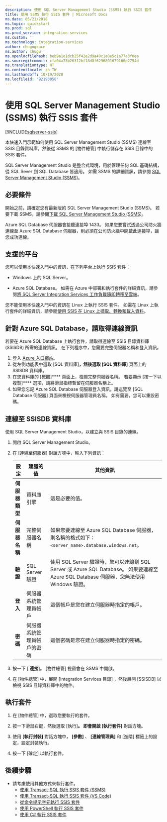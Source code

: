 ```yaml
---
description: 使用 SQL Server Management Studio (SSMS) 執行 SSIS 套件
title: 使用 SSMS 執行 SSIS 套件 | Microsoft Docs
ms.date: 05/21/2018
ms.topic: quickstart
ms.prod: sql
ms.prod_service: integration-services
ms.custom: ''
ms.technology: integration-services
author: chugugrace
ms.author: chugu
ms.openlocfilehash: beb9a1e1dcb25f42e2d9a49c1e0e5c1a77a3f0ea
ms.sourcegitcommit: cfa04a73b26312bf18d8f6296891679166e2754d
ms.translationtype: HT
ms.contentlocale: zh-TW
ms.lasthandoff: 10/19/2020
ms.locfileid: "92193058"
---
```

# <a name="run-an-ssis-package-with-sql-server-management-studio-ssms"></a>使用 SQL Server Management Studio (SSMS) 執行 SSIS 套件

[!INCLUDE[sqlserver-ssis](../includes/applies-to-version/sqlserver-ssis.md)]


本快速入門示範如何使用 SQL Server Management Studio (SSMS) 連線至 SSIS 目錄資料庫，然後從 SSMS 的 [物件總管] 中執行儲存在 SSIS 目錄中的 SSIS 套件。

SQL Server Management Studio 是整合式環境，用於管理任何 SQL 基礎結構，從 SQL Sever 到 SQL Database 皆適用。 如需 SSMS 的詳細資訊，請參閱 [SQL Server Management Studio (SSMS)](../ssms/sql-server-management-studio-ssms.md)。

## <a name="prerequisites"></a>必要條件

開始之前，請確定您有最新版的 SQL Server Management Studio (SSMS)。 若要下載 SSMS，請參閱[下載 SQL Server Management Studio (SSMS)](../ssms/download-sql-server-management-studio-ssms.md)。

Azure SQL Database 伺服器會接聽連接埠 1433。 如果您要嘗試透過公司防火牆連線至 Azure SQL Database 伺服器，則必須在公司防火牆中開啟此連接埠，讓您成功連線。

## <a name="supported-platforms"></a>支援的平台

您可以使用本快速入門中的資訊，在下列平台上執行 SSIS 套件：

-   Windows 上的 SQL Server。

-   Azure SQL Database。 如需在 Azure 中部署和執行套件的詳細資訊，請參閱[將 SQL Server Integration Services 工作負載隨即轉移至雲端](lift-shift/ssis-azure-lift-shift-ssis-packages-overview.md)。

您不能使用本快速入門中的資訊在 Linux 上執行 SSIS 套件。 如需在 Linux 上執行套件的詳細資訊，請參閱[使用 SSIS 在 Linux 上擷取、轉換和載入資料](../linux/sql-server-linux-migrate-ssis.md)。

## <a name="for-azure-sql-database-get-the-connection-info"></a>針對 Azure SQL Database，請取得連線資訊

若要在 Azure SQL Database 上執行套件，請取得連線至 SSIS 目錄資料庫 (SSISDB) 所需的連線資訊。 在下列程序中，您需要完整伺服器名稱和登入資訊。

1. 登入 [Azure 入口網站](https://portal.azure.com/)。
2. 從左側功能表中選取 [SQL 資料庫]****，然後選取 [SQL 資料庫]**** 頁面上的 SSISDB 資料庫。 
3. 在您資料庫的 [概觀]**** 頁面上，檢閱完整伺服器名稱。 若要顯示 [按一下以複製]**** 選項，請將滑鼠指標暫留在伺服器名稱上。 
4. 如果您忘記 Azure SQL Database 伺服器登入資訊，請巡覽至 [SQL Database 伺服器] 頁面來檢視伺服器管理員名稱。 如有需要，您可以重設密碼。

## <a name="connect-to-the-ssisdb-database"></a>連線至 SSISDB 資料庫

使用 SQL Server Management Studio，以建立與 SSIS 目錄的連線。 

1. 開啟 SQL Server Management Studio。

2. 在 [連線至伺服器]  對話方塊中，輸入下列資訊：

   | 設定       | 建議的值 | 其他資訊 | 
   | ------------ | ------------------ | ------------------------------------------------- | 
   | **伺服器類型** | 資料庫引擎 | 這是必要的值。 |
   | **伺服器名稱** | 完整伺服器名稱 | 如果您要連線至 Azure SQL Database 伺服器，則名稱的格式如下：`<server_name>.database.windows.net`。 |
   | **驗證** | SQL Server 驗證 | 使用 SQL Server 驗證時，您可以連線到 SQL Server 或 Azure SQL Database。 如果要連線至 Azure SQL Database 伺服器，您無法使用 Windows 驗證。 |
   | **登入** | 伺服器系統管理員帳戶 | 這個帳戶是您在建立伺服器時指定的帳戶。 |
   | **密碼** | 伺服器系統管理員帳戶的密碼 | 這個密碼是您在建立伺服器時指定的密碼。 |

3. 按一下 [ **連接**]。 [物件總管] 視窗會在 SSMS 中開啟。 

4. 在 [物件總管] 中，展開 [Integration Services 目錄]  ，然後展開 [SSISDB]  以檢視 SSIS 目錄資料庫中的物件。

## <a name="run-a-package"></a>執行套件

1. 在 [物件總管] 中，選取您要執行的套件。

2. 按一下滑鼠右鍵，然後選取 [執行]****。 即會開啟 [執行套件]**** 對話方塊。

3.  使用 **[執行封裝]** 對話方塊中， **[參數]** 、 **[連線管理員]** 和 [進階] 標籤上的設定，設定封裝執行。

4.  按一下 [確定] 以執行套件。

## <a name="next-steps"></a>後續步驟
- 請考慮使用其他方式來執行套件。
    - [使用 Transact-SQL 執行 SSIS 套件 (SSMS)](./ssis-quickstart-run-tsql-ssms.md)
    - [使用 Transact-SQL 執行 SSIS 套件 (VS Code)](ssis-quickstart-run-tsql-vscode.md)
    - [從命令提示字元執行 SSIS 套件](./ssis-quickstart-run-cmdline.md)
    - [使用 PowerShell 執行 SSIS 套件](ssis-quickstart-run-powershell.md)
    - [使用 C# 執行 SSIS 套件](./ssis-quickstart-run-dotnet.md)